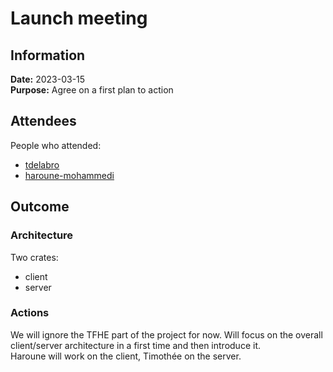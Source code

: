 # Launch meeting
## Information
**Date:** 2023-03-15  
**Purpose:** Agree on a first plan to action  

## Attendees
People who attended:
- [tdelabro](https://github.com/tdelabro)
- [haroune-mohammedi](https://github.com/haroune-mohammedi)

## Outcome

### Architecture
Two crates:
- client
- server

### Actions
We will ignore the TFHE part of the project for now. Will focus on the overall client/server architecture in a first time and then introduce it.  
Haroune will work on the client, Timothée on the server.